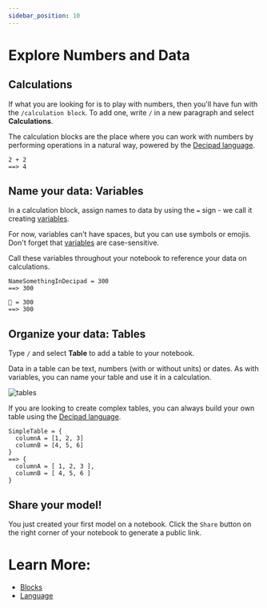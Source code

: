 ```yaml
---
sidebar_position: 10
---
```


# Explore Numbers and Data

## Calculations

If what you are looking for is to play with numbers, then you'll have fun with the `/calculation block`. To add one, write `/` in a new paragraph and select **Calculations**.

The calculation blocks are the place where you can work with numbers by performing operations in a natural way, powered by the [Decipad language](../language).

```deci live
2 + 2
==> 4
```

## Name your data: Variables

In a calculation block, assign names to data by using the `=` sign - we call it creating [variables](/docs/language/variables).

For now, variables can't have spaces, but you can use symbols or emojis. Don't forget that [variables](/docs/language/variables) are case-sensitive.

Call these variables throughout your notebook to reference your data on calculations.

```deci live
NameSomethingInDecipad = 300
==> 300
```

```deci live
🐙 = 300
==> 300
```

## Organize your data: Tables

Type `/` and select **Table** to add a table to your notebook.

Data in a table can be text, numbers (with or without units) or dates.
As with variables, you can name your table and use it in a calculation.

![tables](https://user-images.githubusercontent.com/76447845/146926068-463a1bc4-e70d-443d-a05b-6f49dcecf310.gif)

If you are looking to create complex tables, you can always build your own table using the [Decipad language](/docs/organising-your-data/tables).

```deci live
SimpleTable = {
  columnA = [1, 2, 3]
  columnB = [4, 5, 6]
}
==> {
  columnA = [ 1, 2, 3 ],
  columnB = [ 4, 5, 6 ]
}
```

## Share your model!

You just created your first model on a notebook. Click the `Share` button on the right corner of your notebook to generate a public link.

# Learn More:

- [Blocks](/blocks)
- [Language](/language)
